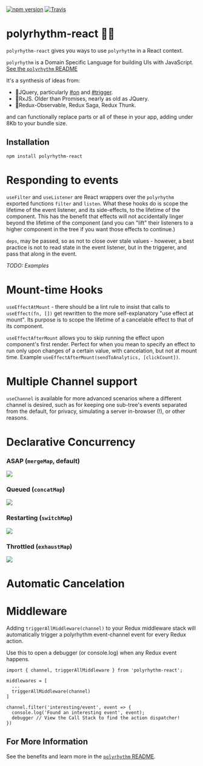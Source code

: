 [![npm version](https://badge.fury.io/js/polyrhythm-react.svg)](https://badge.fury.io/js/polyrhythm-react)
[![Travis](https://img.shields.io/travis/deanius/polyrhythm-react.svg)](https://travis-ci.org/deanius/polyrhythm-react)

# polyrhythm-react 🎵🎶

`polyrhythm-react` gives you ways to use `polyrhythm` in a React context.

`polyrhythm` is a Domain Specific Language for building UIs with JavaScript. [See the `polyrhythm` README](https://github.com/deanius/polyrhtyhm)

It's a synthesis of ideas from:

- 💙JQuery, particularly [#on](https://api.jquery.com/on/) and [#trigger](https://api.jquery.com/trigger/).
- 💜RxJS. Older than Promises, nearly as old as JQuery.
- 💜Redux-Observable, Redux Saga, Redux Thunk.

and can functionally replace parts or all of these in your app, adding under 8Kb to your bundle size.

## Installation

```
npm install polyrhythm-react
```

# Responding to events

`useFilter` and `useListener` are React wrappers over the `polyrhythm` exported functions `filter` and `listen`. What these hooks do is scope the lifetime of the event listener, and its side-effects, to the lifetime of the component. This has the benefit that effects will not accidentally linger beyond the lifetime of the component (and you can "lift" their listeners to a higher component in the tree if you want those effects to continue.)

`deps`, may be passed, so as not to close over stale values - however, a best practice is not to read state in the event listener, but in the triggerer, and pass that along in the event.

_TODO: Examples_

# Mount-time Hooks

`useEffectAtMount` - there should be a lint rule to insist that calls to `useEffect(fn, [])` get rewritten to the more self-explanatory "use effect at mount". Its purpose is to scope the lifetime of a cancelable effect to that of its component.

`useEffectAfterMount` allows you to skip running the effect upon component's first render. Perfect for when you mean to specify an effect to run only upon changes of a certain value, with cancelation, but not at mount time. Example `useEffectAfterMount(sendToAnalytics, [clickCount])`.

# Multiple Channel support

`useChannel` is available for more advanced scenarios where a different channel is desired, such as for keeping one sub-tree's events separated from the default, for privacy, simulating a server in-browser (!), or other reasons.

# Declarative Concurrency

### ASAP (`mergeMap`, default)

![](https://s3.amazonaws.com/www.deanius.com/useASAPListener.gif)

### Queued (`concatMap`)

![](https://s3.amazonaws.com/www.deanius.com/useQueuedListener.gif)

### Restarting (`switchMap`)

![](https://s3.amazonaws.com/www.deanius.com/useRestartingListener.gif)

### Throttled (`exhaustMap`)

![](https://s3.amazonaws.com/www.deanius.com/useThrottledListener.gif)

# Automatic Cancelation

# Middleware

Adding `triggerAllMiddleware(channel)` to your Redux middleware stack will automatically trigger a polyrhythm event-channel event for every Redux action.

Use this to open a debugger (or console.log) when any Redux event happens.

```
import { channel, triggerAllMiddleware } from 'polyrhythm-react';

middlewares = [
  ...
  triggerAllMiddleware(channel)
]

channel.filter('interesting/event', event => {
  console.log('Found an interesting event', event);
  debugger // View the Call Stack to find the action dispatcher!
})
```

## For More Information

See the benefits and learn more in the [`polyrhythm` README](https://github.com/deanius/polyrhythm).
